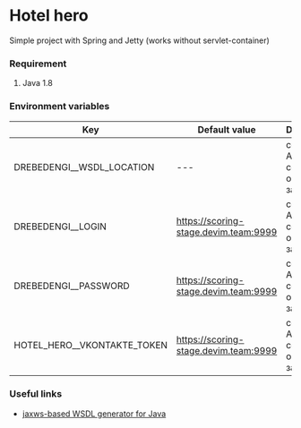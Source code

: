 # Hotel hero

Simple project with Spring and Jetty (works without servlet-container)

### Requirement

1. Java 1.8

### Environment variables

| Key | Default value | Description |
| ------ | ------ | ------ | 
| DREBEDENGI__WSDL_LOCATION | --- | ссылка на API сервиса обработки заявок
| DREBEDENGI__LOGIN         | https://scoring-stage.devim.team:9999         | ссылка на API сервиса обработки заявок
| DREBEDENGI__PASSWORD      | https://scoring-stage.devim.team:9999         | ссылка на API сервиса обработки заявок
| HOTEL_HERO__VKONTAKTE_TOKEN     | https://scoring-stage.devim.team:9999         | ссылка на API сервиса обработки заявок

### Useful links

* [jaxws-based WSDL generator for Java](http://www.hascode.com/2010/04/create-a-soap-client-using-the-jax-ws-maven-plugin/)